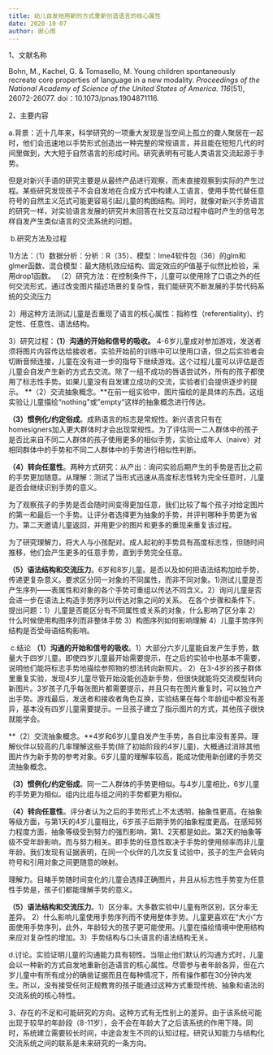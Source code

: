 ```yaml
---
title: 幼儿自发地用新的方式重新创造语言的核心属性
date: 2020-10-07
author: 谢心雨
---
```


1、文献名称

Bohn, M., Kachel, G. & Tomasello, M. Young children spontaneously recreate core properties of language in a new modality. *Proceedings of the National Academy of Science of the United States of America. 116*(51), 26072-26077. doi：10.1073/pnas.1904871116.

2、主要内容

​	a.背景：近十几年来，科学研究的一项重大发现是当空间上孤立的聋人聚居在一起时，他们会迅速地以手势形式创造出一种完整的常规语言，并且能在短短几代的时间里做到，大大短于自然语言的形成时间。研究表明有可能人类语言交流起源于手势。

​	但是对新兴手语的研究主要是从最终产品进行观察，而未直接观察到实际的产生过程。某些研究发现孩子不会自发地在合成方式中构建人工语言，使用手势代替任意符号的自然主义范式可能更容易引起儿童的构图结构。同时，就像对新兴手势语言的研究一样，对实验语言发展的研究并未回答在社交互动过程中临时产生的信号怎样自发产生类似语言的交流系统的问题。

​	b.研究方法及过程

1)方法：（1）数据分析：分析：R（35）、模型：Ime4软件包（36）的glm和glmer函数、混合模型：最大随机效应结构、固定效应的P值基于似然比检验，采用drop1函数。   （2）研究方法：在控制条件下，儿童可以使用除了口语之外的任何交流形式，通过改变图片描述场景的复杂性，我们能研究不断发展的手势代码系统的交流压力

2）用这种方法测试儿童是否重现了语言的核心属性：指称性（referentiality)、约定性、任意性、语法结构。

3）研究过程：**（1）沟通的开始和信号的吸收。** 4-6岁儿童成对参加游戏，发送者须将图片内容传达给接收者。实验开始前的训练中可以使用口语，但之后实验者会切断音频连接，儿童在没有进一步的指导下继续游戏。这个过程儿童可以评估是否儿童会自发产生新的方式去交流。除了一组不成功的唇语尝试外，所有的孩子都使用了标志性手势。如果儿童没有自发建立成功的交流，实验者们会提供逐步的提示。
          	**（2）交流抽象概念。**在前一组实验中，图片描绘的是具体的东西。这组实验让儿童描绘“nothing"或”empty“这样的抽象概念进行传达。

​						**（3）惯例化/约定俗成**。成熟语言的标志是常规性。新兴语言只有在homesigners加入更大群体时才会出现常规性。为了评估同一二人群体中的孩子是否比来自不同二人群体的孩子使用更多的相似手势，实验让成年人（naive）对相同群体中的手势和不同二人群体中的手势进行相似性判断。

​					**（4）转向任意性**。两种方式研究：从产出：询问实验后期产生的手势是否比之前的手势更加随意。从理解：测试了当形式迅速从高度标志性转为完全任意时，儿童是否会继续识别手势的意义。

​							  为了观察孩子的手势是否会随时间变得更加任意，我们比较了每个孩子对给定图片的第一和最后一个手势。让评分者选择更为抽象的手势，并评判哪种手势更为省力。第二天邀请儿童返回，并用更少的图片和更多的重现来重复该过程。 

​							为了研究理解力，将大人与小孩配对。成人起初的手势具有高度标志性，但随时间推移，他们会产生更多的任意手势，直到手势完全任意。

​			**（5）语法结构和交流压力**。6岁和8岁儿童。是否以及如何把语法结构加给手势，传递更复杂意义。要求区分同一对象的不同属性，而非不同对象。1)测试儿童是否产生序列——表属性和对象的各个手势可重组以传达不同含义。2）询问儿童是否会进一步在语法上构造手势序列以传达对象之间的关系。
在各个步骤和条件下，提出问题：1）儿童是否能区分有不同属性或关系的对象，什么影响了区分率  2）什么时候使用构图序列而非整体手势   3）构图序列如何影响理解  4）儿童手势序列结构是否受母语结构影响。

​	c.结论  **（1）沟通的开始和信号的吸收**。1）大部分六岁儿童能自发产生手势，数量大于四岁儿童。即使四岁儿童最开始需要提示，在之后的实验中也基本不需要，说明他们能将标志手势地描绘参照物的想法转向新照片。  2）在3-4岁的孩子群体里重复实验，发现4岁儿童尽管开始没能创造新手势，但很快就能将交流模型转向新图片。3岁孩子几乎每张图片都需要提示，并且只有在图片重复时，可以独立产出手势。游戏最后，发送者和接收者角色互换，实验结果在每个年龄组中都没有差异，基本没有四岁儿童需要提示。一旦孩子建立了指示图片的方式，其他孩子很快就能学会。

​				**（2）交流抽象概念。**4岁和6岁儿童自发产生手势，各自比率没有差异。理解伙伴以较高的几率理解这些手势(除了初始阶段的4岁儿童)，大概通过消除其他图片作为新手势的参考对象。6岁儿童的理解率较高，能成功使用新创建的手势交流抽象概念。

​				**（3）惯例化/约定俗成**。同一二人群体的手势更相似。与4岁儿童相比，6岁儿童的手势更为相似。组内比组与组之间的手势都更为相似。

​				**（4）转向任意性**。评分者认为之后的手势形式上不太透明，抽象性更高。在抽象等级方面，与第1天的4岁儿童相比，6岁孩子后期手势的抽象程度更高。在感知努力程度方面，抽象等级受到努力的强烈影响，第1、2天都是如此。第2天的抽象等级不受年龄影响，而与努力相关。即手势的任意性取决于手势的使用频率而非儿童年龄。我们发现有证据表明，在同一个伙伴的几次反复试验中，孩子的生产会转向符号和引用对象之间更随意的映射。

​								理解力。目睹手势随时间变化的儿童会选择正确图片，并且从标志性手势变为任意性手势是，孩子们都能理解手势的意义。

​				**（5）语法结构和交流压力**。1）区分率。大多数实验中儿童有所区别，区分率无差异。 2）什么影响儿童使用手势序列而不使用整体手势。儿童更喜欢在“大小”方面使用手势序列，此外，年龄较大的孩子更可能使用。儿童在描绘情境中使用结构来应对复杂性的增加。3）手势结构与口头语言的语法结构无关。

​	d.讨论。实验证明儿童的沟通能力具有韧性。当阻止他们默认的沟通方式时，儿童会以一种新的方式自发地重新创造语言的核心属性。尽管参与者年龄各异，但在六岁儿童中有所有成分的确凿证据而且在每种情况下，所有操作都在30分钟内发生。所以，没有接受任何正规教育的孩子能通过这种方式重现传统、抽象和语法的交流系统的核心特性。

3、存在的不足和可能研究的方向。这种方式有无性别上的差异。由于该系统可能出现于较早的年龄段（8-11岁），会不会在年龄大了之后该系统的作用下降。同时，系统建立需要较长时间，中途会发生不同的认知过程。研究认知能力与结构化交流系统之间的联系是未来研究的一条方向。

